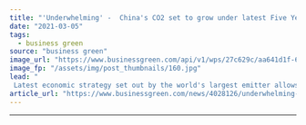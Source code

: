 ```yaml
---
title: "'Underwhelming' -  China's CO2 set to grow under latest Five Year Plan, analysts warn"
date: "2021-03-05"
tags: 
  - business green
source: "business green"
image_url: "https://www.businessgreen.com/api/v1/wps/27c629c/aa641d1f-6d21-45a0-9349-f3501d8ab890/4/iStock-1268250916-1-china-coal-185x114.jpg"
image_fp: "/assets/img/post_thumbnails/160.jpg"
lead: "
 Latest economic strategy set out by the world's largest emitter allows for growth of both coal and renewables ..."
article_url: "https://www.businessgreen.com/news/4028126/underwhelming-china-co2-set-grow-plan-analysts-warn"
---
```


---
